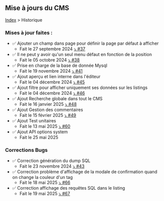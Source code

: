 ## Mise à jours du CMS

[Index](../index.md) > Historique

### Mises à jour faites :
* ✅ Ajouter un champ dans page pour définir la page par défaut à afficher
    * Fait le 27 septembre 2024 [⤵️ #37]( https://github.com/counteraccro/natheo/pull/37)
* ✅ Il ne peut y avoir qu'un seul menu défaut en fonction de la position
    * Fait le 05 octobre 2024 [⤵️ #38]( https://github.com/counteraccro/natheo/pull/38)
* ✅ Prise en charge de la base de donnée Mysql
    * Fait le 19 novembre 2024 [⤵️ #41](https://github.com/counteraccro/natheo/pull/41)
* ✅ Ajout aperçu et lien interne dans l'éditeur
    * Fait le 04 décembre 2024 [⤵️ #45](https://github.com/counteraccro/natheo/pull/45)
* ✅ Ajout filtre pour afficher uniquement ses données sur les listings
    * Fait le 04 décembre 2024 [⤵️ #46](https://github.com/counteraccro/natheo/pull/46)
* ✅ Ajout Recherche globale dans tout le CMS
    * Fait le 16 janvier 2025 [⤵️ #48](https://github.com/counteraccro/natheo/pull/48)
* ✅ Ajout Gestion des commentaires
    * Fait le 15 février 2025 [⤵️ #49](https://github.com/counteraccro/natheo/pull/49)
* ✅ Ajout Test unitaires
    * Fait le 13 mai 2025 [⤵️ #60](https://github.com/counteraccro/natheo/pull/60)
* ✅ Ajout API options system
    * Fait le 25 mai 2025

### Corrections Bugs
* ✅ Correction génération du dump SQL
    * Fait le 23 novembre 2024 [⤵️ #43](https://github.com/counteraccro/natheo/pull/43)
* ✅ Correction problème d'affichage de la modale de confirmation quand on change la couleur d'un tag
    * Fait le 18 mai 2025 [⤵️ #66](https://github.com/counteraccro/natheo/pull/66)
* ✅ Correction affichage des requêtes SQL dans le listing
    * Fait le 19 mai 2025 [⤵️ #67](https://github.com/counteraccro/natheo/pull/67)